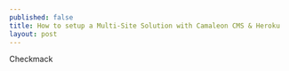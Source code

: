 ```yaml
---
published: false
title: How to setup a Multi-Site Solution with Camaleon CMS & Heroku  
layout: post
---
```

Checkmack